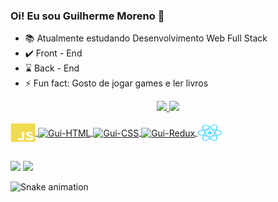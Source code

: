 ### Oi! Eu sou Guilherme Moreno 👋

- 📚 Atualmente estudando Desenvolvimento Web Full Stack
- ✔️ Front - End
- ⌛ Back - End
- ⚡ Fun fact: Gosto de jogar games e ler livros


<div align="center">
  <a href="https://github.com/Guilherme-moreno">
  <img height="180em" src="https://github-readme-stats.vercel.app/api?username=Guilherme-moreno&show_icons=true&theme=darklude_all_commits=true&count_private=true"/>
  <img height="180em" src="https://github-readme-stats.vercel.app/api/top-langs/?username=Guilherme-moreno&layout=compact&langs_count=7&theme=darklude"/>
</div>
  <div style="display: inline_block"><br>
  <img align="center" alt="Gui-Js" height="30" width="40" src="https://raw.githubusercontent.com/devicons/devicon/master/icons/javascript/javascript-plain.svg">
  <img align="center" alt="Gui-HTML" height="30" width="40" src="https://img.shields.io/badge/HTML5-E34F26?style=for-the-badge&logo=html5&logoColor=white">
  <img align="center" alt="Gui-CSS" height="30" width="40" src="https://img.shields.io/badge/CSS3-1572B6?style=for-the-badge&logo=css3&logoColor=white">
  <img align="center" alt="Gui-Redux" height="30" width="40" src=	https://img.shields.io/badge/Redux-593D88?style=for-the-badge&logo=redux&logoColor=white"> 
   <img align="center" alt="Gui-React" height="30" width="40" src="https://raw.githubusercontent.com/devicons/devicon/master/icons/react/react-original.svg">
                                                                
</div>
  
  ##
 
  <div>
  <a href = "mailto:guilherme.lmoreno23@gmail.com"><img src="https://img.shields.io/badge/-Gmail-%23333?style=for-the-badge&logo=gmail&logoColor=white" target="_blank"></a>
  <a href="https://www.linkedin.com/in/guilhermelmoreno/" target="_blank"><img src="https://img.shields.io/badge/-LinkedIn-%230077B5?style=for-the-badge&logo=linkedin&logoColor=white" target="_blank"></a> 
  
  ![Snake animation](https://github.com/Guilherme-moreno/Guilherme-moreno/blob/output/github-contribution-grid-snake.svg)
  
  </div>
  
